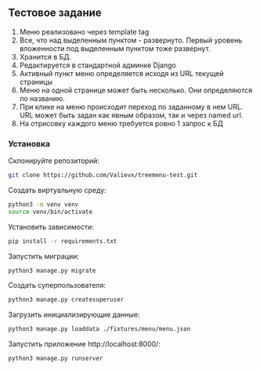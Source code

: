 ## Тестовое задание

1) Меню реализовано через template tag
2) Все, что над выделенным пунктом - развернуто. Первый уровень вложенности под выделенным пунктом тоже развернут.
3) Хранится в БД.
4) Редактируется в стандартной админке Django
5) Активный пункт меню определяется исходя из URL текущей страницы
6) Меню на одной странице может быть несколько. Они определяются по названию.
7) При клике на меню происходит переход по заданному в нем URL. URL может быть задан как явным образом, так и через named url.
8) На отрисовку каждого меню требуется ровно 1 запрос к БД

### Установка
Склонируйте репозиторий:
``` bash
git clone https://github.com/Valievx/treemenu-test.git
```
  
Создать виртуальную среду:
``` bash
python3 -m venv venv
source venv/bin/activate
```

Установить зависимости:
```bash
pip install -r requirements.txt
```

Запустить миграции:
``` bash
python3 manage.py migrate
```
    
Создать суперпользователя:
``` bash
python3 manage.py createsuperuser
```

Загрузить инициализирующие данные:
``` bash
python3 manage.py loaddata ./fixtures/menu/menu.json 
```

Запустить приложение http://localhost:8000/:
``` bash
python3 manage.py runserver
```